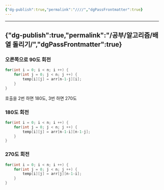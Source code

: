 ```yaml
---
{"dg-publish":true,"permalink":"////","dgPassFrontmatter":true}
---
```



---
{"dg-publish":true,"permalink":"/공부/알고리즘/배열 돌리기/","dgPassFrontmatter":true}
---

### 오른쪽으로 90도 회전
```java
for(int i = 0; i < n; i ++) {
	for(int j = 0; j < n; j ++) {
		temp[i][j] = arr[n-1-j][i];
	}
}
```

호출을 2번 하면 180도, 3번 하면 270도

### 180도 회전
```java
for(int i = 0; i < n; i ++) {
	for(int j = 0; j < n; j ++) {
		temp[i][j] = arr[n-1-i][n-1-j];
	}
}
```

### 270도 회전
```java
for(int i = 0; i < n; i ++) {
	for(int j = 0; j < n; j ++) {
		temp[i][j] = arr[j][n-1-i];
	}
}
```